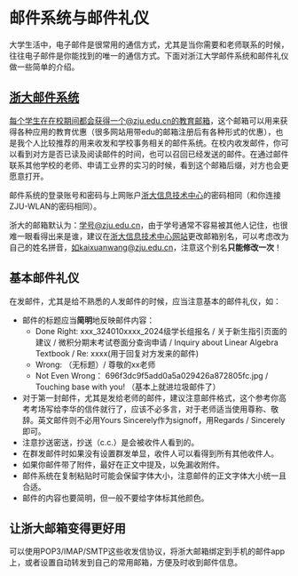 # 邮件系统与邮件礼仪

大学生活中，电子邮件是很常用的通信方式，尤其是当你需要和老师联系的时候，往往电子邮件是你能找到的唯一的通信方式。下面对浙江大学邮件系统和邮件礼仪做一些简单的介绍。

## [浙大邮件系统](https://mail.zju.edu.cn/coremail/)

每个学生在在校期间都会获得一个@zju.edu.cn的教育邮箱，这个邮箱可以用来获得各种应用的教育优惠（很多网站用带edu的邮箱注册后有各种形式的优惠），也是我个人比较推荐的用来收发和学校事务相关的邮件系统。在校内收发邮件，你可以看到对方是否已读及阅读邮件的时间，也可以召回已经发送的邮件。在通过邮件联系其他学校的老师、申请工业界的实习的时候，看到这个邮箱后缀，对方也会更愿意打开。

邮件系统的登录账号和密码与上网账户[浙大信息技术中心](https://myvpn.zju.edu.cn)的密码相同（和你连接ZJU-WLAN的密码相同）。

浙大的邮箱默认为：学号@zju.edu.cn，由于学号通常不容易被其他人记住，也很难一眼看得出来是谁，建议在[浙大信息技术中心网站](https://myvpn.zju.edu.cn)更改邮箱别名，可以考虑改为自己的姓名拼音，如kaixuanwang@zju.edu.cn，注意这个别名**只能修改一次**！

## 基本邮件礼仪

在发邮件，尤其是给不熟悉的人发邮件的时候，应当注意基本的邮件礼仪，如：

- 邮件的标题应当**简明**地反映邮件内容：
    - Done Right: xxx_324010xxxx_2024级学长组报名 / 关于新生指引页面的建议 / 微积分期末考试卷面分查询申请 / Inquiry about Linear Algebra Textbook / Re: xxxx(用于回复对方发来的邮件)
    - Wrong: （无标题）/ 尊敬的xx老师
    - Not Even Wrong： 696f3dc9f5add0a5a029426a872805fc.jpg / Touching base with you! （基本上就进垃圾邮件了）
- 对于第一封邮件，尤其是发给老师的邮件，建议注意邮件格式，这个参考你高考考场写给李华的信件就行了，应该不必多言，对于老师适当使用尊称、敬辞。英文邮件则不必用Yours Sincerely作为signoff，用Regards / Sincerely即可。
- 注意抄送密送，抄送（c.c.）是会被收件人看到的。
- 在群发邮件时如果没有设置群发单显，收件人可以看得到所有其他收件人。
- 如果你邮件带了附件，最好在正文中提及，以免漏收附件。
- 邮件系统在复制粘贴时可能会保留字体大小，注意邮件的正文字体大小统一且合适。
- 邮件的内容也要简明，但一般不要给字体标其他颜色。

## 让浙大邮箱变得更好用

可以使用POP3/IMAP/SMTP这些收发信协议，将浙大邮箱绑定到手机的邮件app上，或者设置自动转发到自己的常用邮箱，方便及时收到邮件信息。
